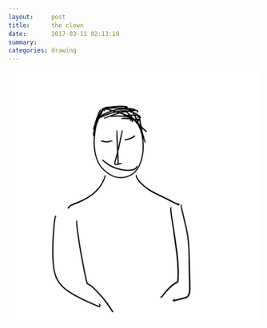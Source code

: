 ```yaml
---
layout:     post
title:      the clown
date:       2017-03-11 02:13:19
summary:    
categories: drawing
---
```

![the clown](/images/diary/the-clown.png ":)")
